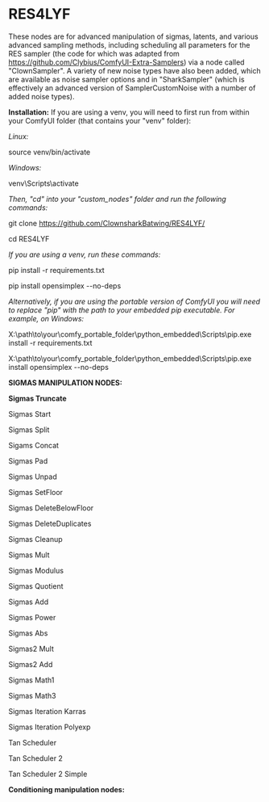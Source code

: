 # RES4LYF

These nodes are for advanced manipulation of sigmas, latents, and various advanced sampling methods, including scheduling all parameters for the RES sampler (the code for which was adapted from https://github.com/Clybius/ComfyUI-Extra-Samplers) via a node called "ClownSampler". A variety of new noise types have also been added, which are available as noise sampler options and in "SharkSampler" (which is effectively an advanced version of SamplerCustomNoise with a number of added noise types).

**Installation:** If you are using a venv, you will need to first run from within your ComfyUI folder (that contains your "venv" folder):

_Linux:_

source venv/bin/activate

_Windows:_

venv\Scripts\activate

_Then, "cd" into your "custom_nodes" folder and run the following commands:_

git clone https://github.com/ClownsharkBatwing/RES4LYF/

cd RES4LYF

_If you are using a venv, run these commands:_

pip install -r requirements.txt

pip install opensimplex --no-deps

_Alternatively, if you are using the portable version of ComfyUI you will need to replace "pip" with the path to your embedded pip executable. For example, on Windows:_

X:\path\to\your\comfy_portable_folder\python_embedded\Scripts\pip.exe install -r requirements.txt

X:\path\to\your\comfy_portable_folder\python_embedded\Scripts\pip.exe install opensimplex --no-deps

**SIGMAS MANIPULATION NODES:**

**Sigmas Truncate**

Sigmas Start

Sigmas Split

Sigams Concat

Sigmas Pad

Sigmas Unpad

Sigmas SetFloor

Sigmas DeleteBelowFloor

Sigmas DeleteDuplicates

Sigmas Cleanup

Sigmas Mult

Sigmas Modulus

Sigmas Quotient

Sigmas Add

Sigmas Power

Sigmas Abs

Sigmas2 Mult

Sigmas2 Add

Sigmas Math1

Sigmas Math3

Sigmas Iteration Karras

Sigmas Iteration Polyexp

Tan Scheduler

Tan Scheduler 2

Tan Scheduler 2 Simple

**Conditioning manipulation nodes:**
